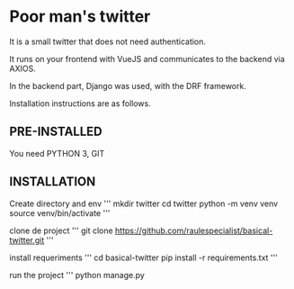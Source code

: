 # Poor man's twitter
It is a small twitter that does not need authentication.

It runs on your frontend with VueJS and communicates to the backend via AXIOS.

In the backend part, Django was used, with the DRF framework.

Installation instructions are as follows.

## PRE-INSTALLED
You need PYTHON 3, GIT

## INSTALLATION
Create directory and env
'''
mkdir twitter
cd twitter
python -m venv venv
source venv/bin/activate
'''

clone de project
'''
git clone https://github.com/raulespecialist/basical-twitter.git
'''

install requeriments
'''
cd basical-twitter
pip install -r requirements.txt
'''

run the project
'''
python manage.py

